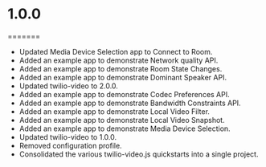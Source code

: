 # 1.0.0
=======
* Updated Media Device Selection app to Connect to Room.
* Added an example app to demonstrate Network quality API.
* Added an example app to demonstrate Room State Changes.
* Added an example app to demonstrate Dominant Speaker API.
* Updated twilio-video to 2.0.0.
* Added an example app to demonstrate Codec Preferences API.
* Added an example app to demonstrate Bandwidth Constraints API.
* Added an example app to demonstrate Local Video Filter.
* Added an example app to demonstrate Local Video Snapshot.
* Added an example app to demonstrate Media Device Selection.
* Updated twilio-video to 1.0.0.
* Removed configuration profile.
* Consolidated the various twilio-video.js quickstarts into a single project.
